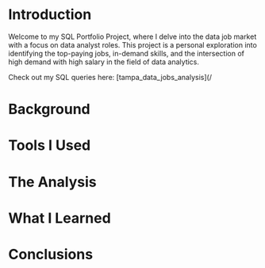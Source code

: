 # Introduction
Welcome to my SQL Portfolio Project, where I delve into the data job market with a focus on data analyst roles. This project is a personal exploration into identifying the top-paying jobs, in-demand skills, and the intersection of high demand with high salary in the field of data analytics.

Check out my SQL queries here: [tampa_data_jobs_analysis](/
# Background
# Tools I Used
# The Analysis
# What I Learned
# Conclusions
